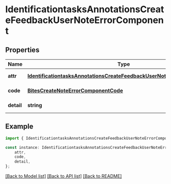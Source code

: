 # IdentificationtasksAnnotationsCreateFeedbackUserNoteErrorComponent


## Properties

Name | Type | Description | Notes
------------ | ------------- | ------------- | -------------
**attr** | [**IdentificationtasksAnnotationsCreateFeedbackUserNoteErrorComponentAttr**](IdentificationtasksAnnotationsCreateFeedbackUserNoteErrorComponentAttr.md) |  | [default to undefined]
**code** | [**BitesCreateNoteErrorComponentCode**](BitesCreateNoteErrorComponentCode.md) |  | [default to undefined]
**detail** | **string** |  | [default to undefined]

## Example

```typescript
import { IdentificationtasksAnnotationsCreateFeedbackUserNoteErrorComponent } from 'mosquito-alert';

const instance: IdentificationtasksAnnotationsCreateFeedbackUserNoteErrorComponent = {
    attr,
    code,
    detail,
};
```

[[Back to Model list]](../README.md#documentation-for-models) [[Back to API list]](../README.md#documentation-for-api-endpoints) [[Back to README]](../README.md)
